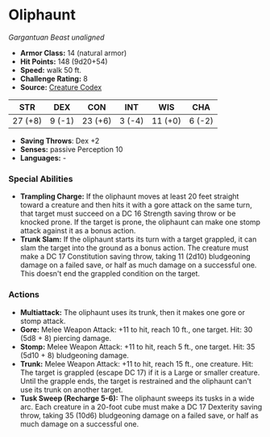 # Oliphaunt

*Gargantuan* *Beast* *unaligned*

- **Armor Class:** 14 (natural armor)
- **Hit Points:** 148 (9d20+54)
- **Speed:** walk 50 ft.
- **Challenge Rating:** 8
- **Source:** [Creature Codex](https://koboldpress.com/kpstore/product/creature-codex-for-5th-edition-dnd/)

| STR | DEX | CON | INT | WIS | CHA |
| --- | --- | --- | --- | --- | --- |
| 27 (+8) | 9 (-1) | 23 (+6) | 3 (-4) | 11 (+0) | 6 (-2) |

- **Saving Throws**: Dex +2
- **Senses:** passive Perception 10
- **Languages:** -
### Special Abilities
- **Trampling Charge:** If the oliphaunt moves at least 20 feet straight toward a creature and then hits it with a gore attack on the same turn, that target must succeed on a DC 16 Strength saving throw or be knocked prone. If the target is prone, the oliphaunt can make one stomp attack against it as a bonus action.
- **Trunk Slam:** If the oliphaunt starts its turn with a target grappled, it can slam the target into the ground as a bonus action. The creature must make a DC 17 Constitution saving throw, taking 11 (2d10) bludgeoning damage on a failed save, or half as much damage on a successful one. This doesn't end the grappled condition on the target.
### Actions
- **Multiattack:** The oliphaunt uses its trunk, then it makes one gore or stomp attack.
- **Gore:** Melee Weapon Attack: +11 to hit, reach 10 ft., one target. Hit: 30 (5d8 + 8) piercing damage.
- **Stomp:** Melee Weapon Attack: +11 to hit, reach 5 ft., one target. Hit: 35 (5d10 + 8) bludgeoning damage.
- **Trunk:** Melee Weapon Attack: +11 to hit, reach 15 ft., one creature. Hit: The target is grappled (escape DC 17) if it is a Large or smaller creature. Until the grapple ends, the target is restrained and the oliphaunt can't use its trunk on another target.
- **Tusk Sweep (Recharge 5-6):** The oliphaunt sweeps its tusks in a wide arc. Each creature in a 20-foot cube must make a DC 17 Dexterity saving throw, taking 35 (10d6) bludgeoning damage on a failed save, or half as much damage on a successful one.
